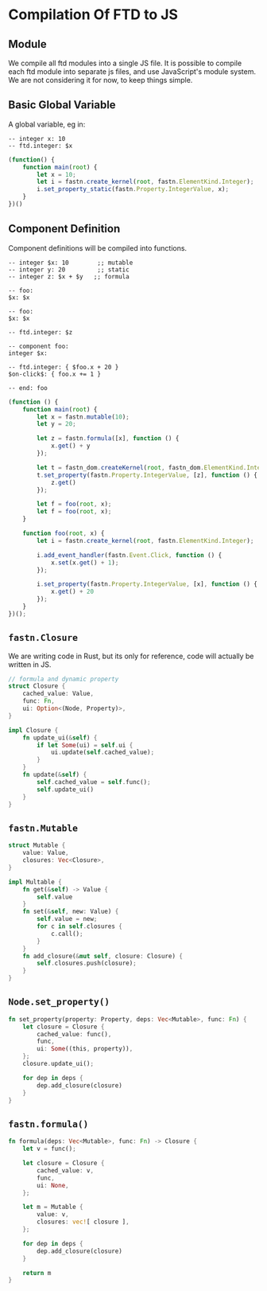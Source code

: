 # Compilation Of FTD to JS

## Module

We compile all ftd modules into a single JS file. It is possible to compile each ftd module into separate js files, and
use JavaScript's module system. We are not considering it for now, to keep things simple.

## Basic Global Variable

A global variable, eg in:

```ftd
-- integer x: 10
-- ftd.integer: $x 
```

```js
(function() {
    function main(root) {
        let x = 10;
        let i = fastn.create_kernel(root, fastn.ElementKind.Integer);
        i.set_property_static(fastn.Property.IntegerValue, x);
    }
})()
```

## Component Definition

Component definitions will be compiled into functions.


```ftd
-- integer $x: 10        ;; mutable
-- integer y: 20         ;; static
-- integer z: $x + $y   ;; formula 

-- foo: 
$x: $x

-- foo: 
$x: $x
 
-- ftd.integer: $z

-- component foo:
integer $x:

-- ftd.integer: { $foo.x + 20 }
$on-click$: { foo.x += 1 }

-- end: foo
```

```js
(function () {
    function main(root) {
        let x = fastn.mutable(10);
        let y = 20;

        let z = fastn.formula([x], function () {
            x.get() + y
        });

        let t = fastn_dom.createKernel(root, fastn_dom.ElementKind.Integer);
        t.set_property(fastn.Property.IntegerValue, [z], function () {
            z.get()
        });

        let f = foo(root, x);
        let f = foo(root, x);
    }

    function foo(root, x) {
        let i = fastn.create_kernel(root, fastn.ElementKind.Integer);

        i.add_event_handler(fastn.Event.Click, function () {
            x.set(x.get() + 1);
        });

        i.set_property(fastn.Property.IntegerValue, [x], function () {
            x.get() + 20
        });
    }
})();
```

## `fastn.Closure`

We are writing code in Rust, but its only for reference, code will actually be written in JS.

```rust
// formula and dynamic property
struct Closure {
    cached_value: Value,
    func: Fn,
    ui: Option<(Node, Property)>,
}

impl Closure {
    fn update_ui(&self) {
        if let Some(ui) = self.ui {
            ui.update(self.cached_value);
        }
    }
    fn update(&self) {
        self.cached_value = self.func();
        self.update_ui()
    }
}
```

## `fastn.Mutable`

```rust
struct Mutable {
    value: Value,
    closures: Vec<Closure>,
}

impl Multable {
    fn get(&self) -> Value {
        self.value
    }
    fn set(&self, new: Value) {
        self.value = new;
        for c in self.closures {
            c.call();
        }
    }
    fn add_closure(&mut self, closure: Closure) {
        self.closures.push(closure);
    }
}
```

## `Node.set_property()`

```rust
fn set_property(property: Property, deps: Vec<Mutable>, func: Fn) {
    let closure = Closure {
        cached_value: func(),
        func,
        ui: Some((this, property)),
    };
    closure.update_ui();

    for dep in deps {
        dep.add_closure(closure)
    }
}
```

## `fastn.formula()`

```rust
fn formula(deps: Vec<Mutable>, func: Fn) -> Closure {
    let v = func();

    let closure = Closure {
        cached_value: v,
        func,
        ui: None,
    };

    let m = Mutable {
        value: v,
        closures: vec![ closure ],
    };

    for dep in deps {
        dep.add_closure(closure)
    }

    return m
}
```
